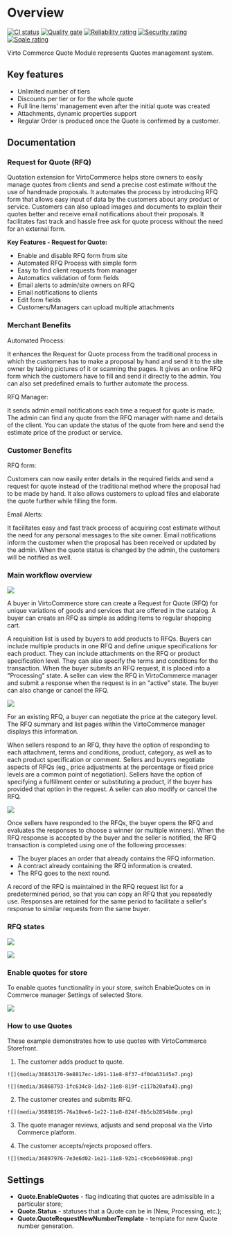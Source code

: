 # Overview

[![CI status](https://github.com/VirtoCommerce/vc-module-quote/workflows/Module%20CI/badge.svg?branch=dev)](https://github.com/VirtoCommerce/vc-module-quote/actions?query=workflow%3A"Module+CI") [![Quality gate](https://sonarcloud.io/api/project_badges/measure?project=VirtoCommerce_vc-module-quote&metric=alert_status&branch=dev)](https://sonarcloud.io/dashboard?id=VirtoCommerce_vc-module-quote) [![Reliability rating](https://sonarcloud.io/api/project_badges/measure?project=VirtoCommerce_vc-module-quote&metric=reliability_rating&branch=dev)](https://sonarcloud.io/dashboard?id=VirtoCommerce_vc-module-quote) [![Security rating](https://sonarcloud.io/api/project_badges/measure?project=VirtoCommerce_vc-module-quote&metric=security_rating&branch=dev)](https://sonarcloud.io/dashboard?id=VirtoCommerce_vc-module-quote) [![Sqale rating](https://sonarcloud.io/api/project_badges/measure?project=VirtoCommerce_vc-module-quote&metric=sqale_rating&branch=dev)](https://sonarcloud.io/dashboard?id=VirtoCommerce_vc-module-quote)

Virto Commerce Quote Module represents Quotes management system.

## Key features

* Unlimited number of tiers
* Discounts per tier or for the whole quote
* Full line items' management even after the initial quote was created
* Attachments, dynamic properties support
* Regular Order is produced once the Quote is confirmed by a customer.

## Documentation
### Request for Quote (RFQ)

Quotation extension for VirtoCommerce helps store owners to easily manage quotes from clients and send a precise cost estimate without the use of handmade proposals. It automates the process by introducing RFQ form that allows easy input of data by the customers about any product or service. Customers can also upload images and documents to explain their quotes better and receive email notifications about their proposals. It facilitates fast track and hassle free ask for quote process without the need for an external form.

**Key Features - Request for Quote:**
* Enable and disable RFQ form from site
* Automated RFQ Process with simple form
* Easy to find client requests from manager
* Automatics validation of form fields
* Email alerts to admin/site owners on RFQ
* Email notifications to clients
* Edit form fields
* Customers/Managers can upload multiple attachments

### Merchant Benefits

Automated Process:

It enhances the Request for Quote process from the traditional process in which the customers has to make a proposal by hand and send it to the site owner by taking pictures of it or scanning the pages. It gives an online RFQ form which the customers have to fill and send it directly to the admin. You can also set predefined emails to further automate the process.

RFQ Manager:

It sends admin email notifications each time a request for quote is made. The admin can find any quote from the RFQ manager with name and details of the client. You can update the status of the quote from here and send the estimate price of the product or service.

### Customer Benefits

RFQ form:

Customers can now easily enter details in the required fields and send a request for quote instead of the traditional method where the proposal had to be made by hand. It also allows customers to upload files and elaborate the quote further while filling the form.

Email Alerts:

It facilitates easy and fast track process of acquiring cost estimate without the need for any personal messages to the site owner. Email notifications inform the customer when the proposal has been received or updated by the admin. When the quote status is changed by the admin, the customers will be notified as well.

### Main workflow overview

![](media/36895674-6f160f64-1e18-11e8-98a9-7afc9c463af4.png)
  
A buyer in VirtoCommerce store can create a Request for Quote (RFQ) for unique variations of goods and services that are offered in the catalog. A buyer can create an RFQ as simple as adding items to regular shopping cart.

A requisition list is used by buyers to add products to RFQs. Buyers can include multiple products in one RFQ and define unique specifications for each product. They can include attachments on the RFQ or product specification level. They can also specify the terms and conditions for the transaction. When the buyer submits an RFQ request, it is placed into a "Processing" state. A seller can view the RFQ in VirtoCommerce manager and submit a response when the request is in an "active" state. The buyer can also change or cancel the RFQ.

![](media/36860749-d71aecb2-1d8a-11e8-9f17-5ffdea424c51.png)

For an existing RFQ, a buyer can negotiate the price at the category level. The RFQ summary and list pages within the VirtoCommerce manager displays this information.

When sellers respond to an RFQ, they have the option of responding to each attachment, terms and conditions, product, category, as well as to each product specification or comment. Sellers and buyers negotiate aspects of RFQs (eg., price adjustments at the percentage or fixed price levels are a common point of negotiation). Sellers have the option of specifying a fulfillment center or substituting a product, if the buyer has provided that option in the request. A seller can also modify or cancel the RFQ.

![](media/36860818-0361194a-1d8b-11e8-8626-72e1930d92f6.png)

Once sellers have responded to the RFQs, the buyer opens the RFQ and evaluates the responses to choose a winner (or multiple winners). When the RFQ response is accepted by the buyer and the seller is notified, the RFQ transaction is completed using one of the following processes:
* The buyer places an order that already contains the RFQ information.
* A contract already containing the RFQ information is created.
* The RFQ goes to the next round.

A record of the RFQ is maintained in the RFQ request list for a predetermined period, so that you can copy an RFQ that you repeatedly use. Responses are retained for the same period to facilitate a seller's response to similar requests from the same buyer.

### RFQ states

![](media/36964972-e15bbcaa-2060-11e8-9623-69b6bd967ec4.png)

![](media/36972563-402c6704-2078-11e8-91a4-43d3cdd9b148.png)

### Enable quotes for store

To enable quotes functionality in your store, switch EnableQuotes on in Commerce manager Settings of selected Store.

![](media/36892520-a68c15fc-1e0d-11e8-93c9-a0b4aca69e94.png)

### How to use Quotes

These example demonstrates how to use quotes with VirtoCommerce Storefront.

  1. The customer adds product to quote.

    ![](media/36863170-9e8817ec-1d91-11e8-8f37-4f0da63145e7.png)

    ![](media/36868793-1fc634c8-1da2-11e8-819f-c117b20afa43.png)

  2. The customer creates and submits RFQ.

    ![](media/36898195-76a10ee6-1e22-11e8-824f-8b5cb2854b8e.png)

  3. The quote manager reviews, adjusts and send proposal via the Virto Commerce platform.

  4. The customer accepts/rejects proposed offers.

    ![](media/36897976-7e3e6d02-1e21-11e8-92b1-c9ceb44690ab.png)


## Settings
* **Quote.EnableQuotes** - flag indicating that quotes are admissible in a particular store;
* **Quote.Status** - statuses that a Quote can be in (New, Processing, etc.);
* **Quote.QuoteRequestNewNumberTemplate** - template for new Quote number generation.


